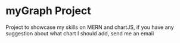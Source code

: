 # myGraph Project
Project to showcase my skills on MERN and chartJS, if you have any suggestion about what chart I should add, send me an email
